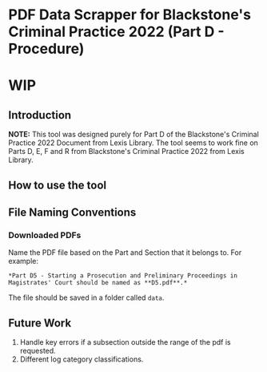 # PDF Data Scrapper for Blackstone's Criminal Practice 2022 (Part D - Procedure)

# WIP

## Introduction

**NOTE:** This tool was designed purely for Part D of the Blackstone's Criminal Practice 2022 Document from Lexis Library. The tool seems to work fine on Parts D, E, F and R from Blackstone's Criminal Practice 2022 from Lexis Library.

## How to use the tool



## File Naming Conventions

### Downloaded PDFs

Name the PDF file based on the Part and Section that it belongs to. For example:

    *Part D5 - Starting a Prosecution and Preliminary Proceedings in Magistrates' Court should be named as **D5.pdf**.*

The file should be saved in a folder called `data`.

## Future Work

1. Handle key errors if a subsection outside the range of the pdf is requested.
2. Different log category classifications.
